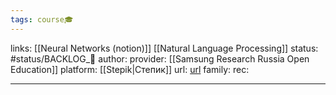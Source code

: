 ```yaml
---
tags: course🎓
---
```

links: [[Neural Networks (notion)]] [[Natural Language Processing]]
status: #status/BACKLOG_🌰
author: 
provider: [[Samsung Research Russia Open Education]]
platform: [[Stepik|Степик]]
url: [url](https://stepik.org/course/54098/promo)
family: 
rec:

---